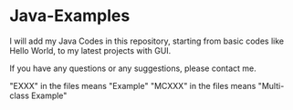 # Java-Examples

I will add my Java Codes in this repository, starting from basic codes like Hello World, to my latest projects with GUI.

If you have any questions or any suggestions, please contact me.

"EXXX" in the files means "Example"
"MCXXX" in the files means "Multi-class Example"
